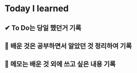 # Today I learned

## ✔ To Do는 당일 했던거 기록
## 💾 배운 것은 공부하면서 알았던 것 정리하여 기록
## 📝 메모는 배운 것 외에 쓰고 싶은 내용 기록
